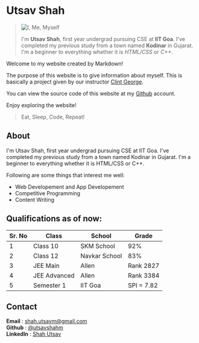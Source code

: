 # Utsav Shah

> ![I, Me, Myself](https://github.com/utsavshahm/utsavshahm.github.io/blob/main/myself1.jpg) 
>
> I'm **Utsav Shah**, first year undergrad pursuing CSE at **IIT Goa**. I've completed my previous study from a town named **Kodinar** in Gujarat.
> I'm a beginner to everything whether it is *HTML/CSS* or *C++*.


Welcome to my website created by Markdown! 

The purpose of this website is to give information about myself. This is basically a project given by our instructor [Clint George](https://clintpgeorge.github.io/ "Clint P George"). 

You can view the source code of this website at my [Github](https://utsavshahm.github.io/ "Shah Utsav") account.

Enjoy exploring the website!

> Eat, Sleep, Code, Repeat!

## About

I'm Utsav Shah, first year undergrad pursuing CSE at IIT Goa. I've completed my previous study from a town named Kodinar in Gujarat. I'm a beginner to everything whether it is HTML/CSS or C++.

Following are some things that interest me well:

- Web Developement and App Developement
- Competitive Programming
- Content Writing

## Qualifications as of now: 

| Sr. No | Class | School | Grade |
| ------ | ----- | ------ | ----- |
| 1      | Class 10 | SKM School | 92% |
| 2      | Class 12 | Navkar School | 83% |
| 3       | JEE Main | Allen | Rank 2827 |
| 4       | JEE Advanced | Allen | Rank 3384 |
| 5      | Semester 1 | IIT Goa | SPI = 7.82 |

## Contact

**Email** : <shah.utsavm@gmail.com> <br>
**Github** : [@utsavshahm](https://utsavshahm.github.io/ "Shah Utsav")<br>
**LinkedIn** : [Shah Utsav](https://www.linkedin.com/in/shahutsavm/ "Shah Utsav")










